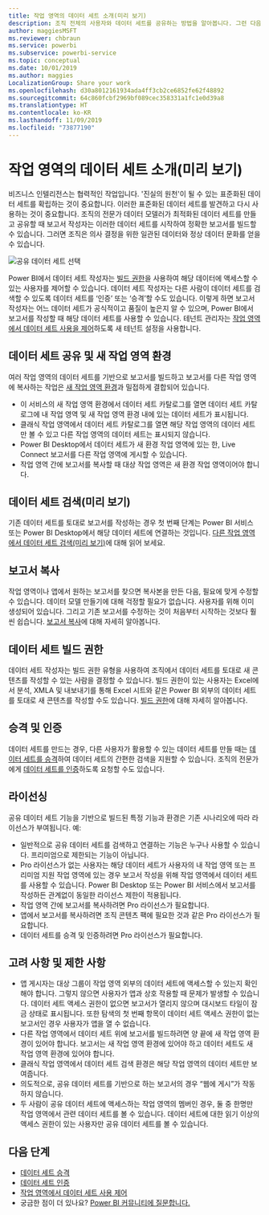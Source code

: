 ```yaml
---
title: 작업 영역의 데이터 세트 소개(미리 보기)
description: 조직 전체의 사용자와 데이터 세트를 공유하는 방법을 알아봅니다. 그런 다음, 자신의 작업 영역에서 데이터 세트를 기반으로 보고서를 빌드할 수 있습니다.
author: maggiesMSFT
ms.reviewer: chbraun
ms.service: powerbi
ms.subservice: powerbi-service
ms.topic: conceptual
ms.date: 10/01/2019
ms.author: maggies
LocalizationGroup: Share your work
ms.openlocfilehash: d30a8012161934ada4ff3cb2ce6852fe62f48892
ms.sourcegitcommit: 64c860fcbf2969bf089cec358331a1fc1e0d39a8
ms.translationtype: HT
ms.contentlocale: ko-KR
ms.lasthandoff: 11/09/2019
ms.locfileid: "73877190"
---
```

# <a name="intro-to-datasets-across-workspaces-preview"></a>작업 영역의 데이터 세트 소개(미리 보기)

비즈니스 인텔리전스는 협력적인 작업입니다. '진실의 원천'이 될 수 있는 표준화된 데이터 세트를 확립하는 것이 중요합니다. 이러한 표준화된 데이터 세트를 발견하고 다시 사용하는 것이 중요합니다. 조직의 전문가 데이터 모델러가 최적화된 데이터 세트를 만들고 공유할 때 보고서 작성자는 이러한 데이터 세트를 시작하여 정확한 보고서를 빌드할 수 있습니다. 그러면 조직은 의사 결정을 위한 일관된 데이터와 정상 데이터 문화를 얻을 수 있습니다.

![공유 데이터 세트 선택](media/service-datasets-across-workspaces/power-bi-select-shared-dataset.png)

Power BI에서 데이터 세트 작성자는 [빌드 권한](service-datasets-build-permissions.md)을 사용하여 해당 데이터에 액세스할 수 있는 사용자를 제어할 수 있습니다. 데이터 세트 작성자는 다른 사람이 데이터 세트를 검색할 수 있도록 데이터 세트를 ‘인증’ 또는 ‘승격’할 수도 있습니다.   이렇게 하면 보고서 작성자는 어느 데이터 세트가 공식적이고 품질이 높은지 알 수 있으며, Power BI에서 보고서를 작성할 때 해당 데이터 세트를 사용할 수 있습니다. 테넌트 관리자는 [작업 영역에서 데이터 세트 사용을 제어](service-datasets-admin-across-workspaces.md)하도록 새 테넌트 설정을 사용합니다.

## <a name="dataset-sharing-and-the-new-workspace-experience"></a>데이터 세트 공유 및 새 작업 영역 환경

여러 작업 영역의 데이터 세트를 기반으로 보고서를 빌드하고 보고서를 다른 작업 영역에 복사하는 작업은 [새 작업 영역 환경](service-create-the-new-workspaces.md)과 밀접하게 결합되어 있습니다.

- 이 서비스의 새 작업 영역 환경에서 데이터 세트 카탈로그를 열면 데이터 세트 카탈로그에 내 작업 영역 및 새 작업 영역 환경 내에 있는 데이터 세트가 표시됩니다. 
- 클래식 작업 영역에서 데이터 세트 카탈로그를 열면 해당 작업 영역의 데이터 세트만 볼 수 있고 다른 작업 영역의 데이터 세트는 표시되지 않습니다.
- Power BI Desktop에서 데이터 세트가 새 환경 작업 영역에 있는 한, Live Connect 보고서를 다른 작업 영역에 게시할 수 있습니다.
- 작업 영역 간에 보고서를 복사할 때 대상 작업 영역은 새 환경 작업 영역이어야 합니다.

## <a name="discover-datasets-preview"></a>데이터 세트 검색(미리 보기)

기존 데이터 세트를 토대로 보고서를 작성하는 경우 첫 번째 단계는 Power BI 서비스 또는 Power BI Desktop에서 해당 데이터 세트에 연결하는 것입니다. [다른 작업 영역에서 데이터 세트 검색(미리 보기)](service-datasets-discover-across-workspaces.md)에 대해 읽어 보세요.

## <a name="copy-a-report"></a>보고서 복사

작업 영역이나 앱에서 원하는 보고서를 찾으면 복사본을 만든 다음, 필요에 맞게 수정할 수 있습니다. 데이터 모델 만들기에 대해 걱정할 필요가 없습니다. 사용자를 위해 이미 생성되어 있습니다. 그리고 기존 보고서를 수정하는 것이 처음부터 시작하는 것보다 훨씬 쉽습니다. [보고서 복사](service-datasets-copy-reports.md)에 대해 자세히 알아봅니다.

## <a name="build-permission-for-datasets"></a>데이터 세트 빌드 권한

데이터 세트 작성자는 빌드 권한 유형을 사용하여 조직에서 데이터 세트를 토대로 새 콘텐츠를 작성할 수 있는 사람을 결정할 수 있습니다. 빌드 권한이 있는 사용자는 Excel에서 분석, XMLA 및 내보내기를 통해 Excel 시트와 같은 Power BI 외부의 데이터 세트를 토대로 새 콘텐츠를 작성할 수도 있습니다. [빌드 권한](service-datasets-build-permissions.md)에 대해 자세히 알아봅니다.

## <a name="promotion-and-certification"></a>승격 및 인증

데이터 세트를 만드는 경우, 다른 사용자가 활용할 수 있는 데이터 세트를 만들 때는 [데이터 세트를 승격](service-datasets-promote.md)하여 데이터 세트의 간편한 검색을 지원할 수 있습니다. 조직의 전문가에게 [데이터 세트를 인증](service-datasets-certify.md)하도록 요청할 수도 있습니다.

## <a name="licensing"></a>라이선싱

공유 데이터 세트 기능을 기반으로 빌드된 특정 기능과 환경은 기존 시나리오에 따라 라이선스가 부여됩니다. 예:

- 일반적으로 공유 데이터 세트를 검색하고 연결하는 기능은 누구나 사용할 수 있습니다. 프리미엄으로 제한되는 기능이 아닙니다.
- Pro 라이선스가 없는 사용자는 해당 데이터 세트가 사용자의 내 작업 영역 또는 프리미엄 지원 작업 영역에 있는 경우 보고서 작성을 위해 작업 영역에서 데이터 세트를 사용할 수 있습니다. Power BI Desktop 또는 Power BI 서비스에서 보고서를 작성하든 관계없이 동일한 라이선스 제한이 적용됩니다.
- 작업 영역 간에 보고서를 복사하려면 Pro 라이선스가 필요합니다.
- 앱에서 보고서를 복사하려면 조직 콘텐츠 팩에 필요한 것과 같은 Pro 라이선스가 필요합니다.
- 데이터 세트를 승격 및 인증하려면 Pro 라이선스가 필요합니다.

## <a name="considerations-and-limitations"></a>고려 사항 및 제한 사항

- 앱 게시자는 대상 그룹이 작업 영역 외부의 데이터 세트에 액세스할 수 있는지 확인해야 합니다. 그렇지 않으면 사용자가 앱과 상호 작용할 때 문제가 발생할 수 있습니다. 데이터 세트 액세스 권한이 없으면 보고서가 열리지 않으며 대시보드 타일이 잠금 상태로 표시됩니다. 또한 탐색의 첫 번째 항목이 데이터 세트 액세스 권한이 없는 보고서인 경우 사용자가 앱을 열 수 없습니다.
- 다른 작업 영역에서 데이터 세트 위에 보고서를 빌드하려면 양 끝에 새 작업 영역 환경이 있어야 합니다. 보고서는 새 작업 영역 환경에 있어야 하고 데이터 세트도 새 작업 영역 환경에 있어야 합니다.
- 클래식 작업 영역에서 데이터 세트 검색 환경은 해당 작업 영역의 데이터 세트만 보여줍니다.
- 의도적으로, 공유 데이터 세트를 기반으로 하는 보고서의 경우 “웹에 게시”가 작동하지 않습니다.
- 두 사람이 공유 데이터 세트에 액세스하는 작업 영역의 멤버인 경우, 둘 중 한명만 작업 영역에서 관련 데이터 세트를 볼 수 있습니다. 데이터 세트에 대한 읽기 이상의 액세스 권한이 있는 사용자만 공유 데이터 세트를 볼 수 있습니다. 

## <a name="next-steps"></a>다음 단계

- [데이터 세트 승격](service-datasets-promote.md)
- [데이터 세트 인증](service-datasets-certify.md)
- [작업 영역에서 데이터 세트 사용 제어](service-datasets-admin-across-workspaces.md)
- 궁금한 점이 더 있나요? [Power BI 커뮤니티에 질문합니다.](https://community.powerbi.com/)
